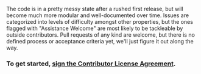 The code is in a pretty messy state after a rushed first release, but will become much more modular and well-documented over time.
Issues are categorized into levels of difficulty amongst other properties, but the ones flagged with "Assistance Welcome" are most likely to be tackleable by outside contributors.
Pull requests of any kind are welcome, but there is no defined process or acceptance criteria yet, we'll just figure it out along the way.

### To get started, <a href="https://www.clahub.com/agreements/citybound/citybound">sign the Contributor License Agreement</a>.
